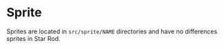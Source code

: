 # Sprite

Sprites are located in `src/sprite/NAME` directories and have no differences sprites in Star Rod.
